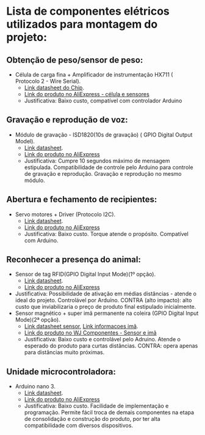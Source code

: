 # Lista de componentes elétricos utilizados para montagem do projeto:

## Obtenção de peso/sensor de peso:
 - Célula de carga fina + Amplificador de instrumentação HX711 ( Protocolo 2 - Wire Serial).
   - [Link datasheet do Chip](datasheets/Célula_carga_fina_HX711.pdf).
   - [Link do produto no AliExpress - célula e sensores](https://pt.aliexpress.com/item/1005002937997868.html?src=google&src=google&albch=shopping&acnt=768-202-3196&slnk=&plac=&mtctp=&albbt=Google_7_shopping&isSmbAutoCall=false&needSmbHouyi=false&albcp=19505955113&albag=&trgt=&crea=pt1005002937997868&netw=x&device=c&albpg=&albpd=pt1005002937997868&gad_source=1&gclid=CjwKCAjw3NyxBhBmEiwAyofDYRGehXTtspwNVskHUFuc1mfH2A00fBgz_DDGlJimxvi-jeKrE_2LtRoCYBUQAvD_BwE&gclsrc=aw.ds&aff_fcid=de7b9b6c73c34f0689d0c223d42e8937-1714939331446-04013-UneMJZVf&aff_fsk=UneMJZVf&aff_platform=aaf&sk=UneMJZVf&aff_trace_key=de7b9b6c73c34f0689d0c223d42e8937-1714939331446-04013-UneMJZVf&terminal_id=74fd28b9fc36469bb5d951ec78224d83&afSmartRedirect=y)
   - Justificativa: Baixo custo, compatível com controlador Arduino

## Gravação e reprodução de voz:
- Módulo de gravação - ISD1820(10s de gravação) ( GPIO Digital Output Model).
  - [Link datasheet](datasheets/modulo_gravacao_ISD1820.pdf).
  - [Link do produto no AliExpress](https://pt.aliexpress.com/item/1005002704344165.html?src=google&src=google&albch=shopping&acnt=768-202-3196&slnk=&plac=&mtctp=&albbt=Google_7_shopping&isSmbAutoCall=false&needSmbHouyi=false&albcp=18736772764&albag=&trgt=&crea=pt1005002704344165&netw=x&device=c&albpg=&albpd=pt1005002704344165&gad_source=1&gclid=CjwKCAjw3NyxBhBmEiwAyofDYZaBUzQLTxdDntmrVyY9pu7ErHc-hT9fNscnh-hkeQkaj9Hb57paQhoCEtMQAvD_BwE&gclsrc=aw.ds&aff_fcid=ac01cc00485b482284fb0e77babc408c-1714939576449-03603-UneMJZVf&aff_fsk=UneMJZVf&aff_platform=aaf&sk=UneMJZVf&aff_trace_key=ac01cc00485b482284fb0e77babc408c-1714939576449-03603-UneMJZVf&terminal_id=74fd28b9fc36469bb5d951ec78224d83&afSmartRedirect=y)
  - Justificativa: Cumpre 10 segundos máximo de mensagem estipulada. Compatibilidade de controle pelo Arduino para controle de gravação e reprodução. Gravação e reprodução no mesmo módulo.

## Abertura e fechamento de recipientes:
- Servo motores + Driver (Protocolo I2C).
  - [Link datasheet](datasheets/Motor_MG996R.pdf).
  - [Link do produto no AliExpress](https://pt.aliexpress.com/item/1005004635272899.html?src=google&src=google&albch=shopping&acnt=768-202-3196&slnk=&plac=&mtctp=&albbt=Google_7_shopping&isSmbAutoCall=false&needSmbHouyi=false&albcp=19505955113&albag=&trgt=&crea=pt1005004635272899&netw=x&device=c&albpg=&albpd=pt1005004635272899&gad_source=1&gclid=CjwKCAjw3NyxBhBmEiwAyofDYdny76c2EqZJTNfVzMmznkt0t-7nc24DXPKSnwfdZxo2tTC3FR5QjxoC1cYQAvD_BwE&gclsrc=aw.ds&aff_fcid=382a0e3b0d61429fa40ef586e037f3bf-1714941085660-06892-UneMJZVf&aff_fsk=UneMJZVf&aff_platform=aaf&sk=UneMJZVf&aff_trace_key=382a0e3b0d61429fa40ef586e037f3bf-1714941085660-06892-UneMJZVf&terminal_id=74fd28b9fc36469bb5d951ec78224d83&afSmartRedirect=y)
  - Justificativa: Baixo custo. Torque atende o propósito. Compatível com Arduino.

## Reconhecer a presença do animal:
- Sensor de tag RFID(GPIO Digital Input Mode)(1º opção).
  - [Link datasheet](datasheets/Sensor_RFID_MFRC522.pdf).
  - [Link do produto no AliExpress](https://pt.aliexpress.com/item/1005006629654871.html?src=google&src=google&albch=shopping&acnt=768-202-3196&slnk=&plac=&mtctp=&albbt=Google_7_shopping&isSmbAutoCall=false&needSmbHouyi=false&albcp=17364768653&albag=&trgt=&crea=pt1005006629654871&netw=x&device=c&albpg=&albpd=pt1005006629654871&gad_source=1&gclid=Cj0KCQjw0ruyBhDuARIsANSZ3woOMucpQwsIxdRB9m06N8ggAO-eRsb2vqzGIqlnW64eDq4NSmVibBUaAojjEALw_wcB&gclsrc=aw.ds&aff_fcid=13e410193ec2479297dbe6567cf2fc9f-1716514140591-01671-UneMJZVf&aff_fsk=UneMJZVf&aff_platform=aaf&sk=UneMJZVf&aff_trace_key=13e410193ec2479297dbe6567cf2fc9f-1716514140591-01671-UneMJZVf&terminal_id=74fd28b9fc36469bb5d951ec78224d83&afSmartRedirect=y)
 - Justificativa: Possibilidade de ativação em médias distâncias - atende o ideal do projeto. Controlável por Arduíno. CONTRA (alto impacto): alto custo que inviabilizaria o preço de produto final estipulado inicialmente.
- Sensor magnético + super imã permanente na coleira (GPIO Digital Input Mode)(2ª opção).
  - [Link datasheet sensor](datasheets/Sensor_Magnetico_MC38.pdf), [Link informacoes imã](datasheets/Ima_neodimio.pdf).
  - [Link do produto no WJ Componentes - Sensor e imã](https://www.wjcomponentes.com.br/sensor-mc-37?parceiro=6298&gad_source=1&gclid=Cj0KCQjw0ruyBhDuARIsANSZ3woI4ijoYCaGIUjOzMTRTMOqhkjNWsH7YAL87XvFT12BhyF4fgBBF4waAqaIEALw_wcB%20+%20https://pt.aliexpress.com/item/1005004685830211.html?src=google&src=google&albch=shopping&acnt=768-202-3196&slnk=&plac=&mtctp=&albbt=Google_7_shopping&isSmbAutoCall=false&needSmbHouyi=false&albcp=19639392923&albag=&trgt=&crea=pt1005004685830211&netw=x&device=c&albpg=&albpd=pt1005004685830211&gad_source=1&gclid=Cj0KCQjw0ruyBhDuARIsANSZ3wpQ0dnnthJ7Kx2YZVJR-eIah9MO3mKc-hu7Q5qzpO-56gmFITltgLoaArbdEALw_wcB&gclsrc=aw.ds&aff_fcid=e733aef517d04fa385c0979992d75d4f-1716515382192-04796-UneMJZVf&aff_fsk=UneMJZVf&aff_platform=aaf&sk=UneMJZVf&aff_trace_key=e733aef517d04fa385c0979992d75d4f-1716515382192-04796-UneMJZVf&terminal_id=74fd28b9fc36469bb5d951ec78224d83&afSmartRedirect=y)
  - Justificativa: Baixo custo e controlável pelo Adruino. Atende o esperado do produto para curtas distâncias. CONTRA: opera apenas para distâncias muito próximas.

## Unidade microcontroladora:
- Arduino nano 3.
  - [Link datasheet](datasheets/Arduino_nano_3.pdf).
  - [Link do produto no AliExpress](https://pt.aliexpress.com/item/1005002197241012.html?src=google&src=google&albch=shopping&acnt=768-202-3196&slnk=&plac=&mtctp=&albbt=Google_7_shopping&isSmbAutoCall=false&needSmbHouyi=false&albcp=19505955113&albag=&trgt=&crea=pt1005002197241012&netw=x&device=c&albpg=&albpd=pt1005002197241012&gad_source=1&gclid=Cj0KCQjw0ruyBhDuARIsANSZ3wqTbNoTqbXYXB13uq3B4xDzB8ZSmqupx1SxVXr3UkpXwHsQbzIFYqgaAgyAEALw_wcB&gclsrc=aw.ds&aff_fcid=631af40bd8d842b08ae06513d1c34077-1716513627600-09798-UneMJZVf&aff_fsk=UneMJZVf&aff_platform=aaf&sk=UneMJZVf&aff_trace_key=631af40bd8d842b08ae06513d1c34077-1716513627600-09798-UneMJZVf&terminal_id=74fd28b9fc36469bb5d951ec78224d83&afSmartRedirect=y)
  - Justificativa: Baixo custo. Facilidade de implementação e programação. Permite fácil troca de demais componentes na etapa de consolidação e construção do produto, por ter alta compatibilidade com diversos dispositivos.
